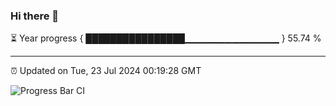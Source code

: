 ### Hi there 👋

⏳ Year progress { ████████████████▁▁▁▁▁▁▁▁▁▁▁▁▁▁ } 55.74 %

---

⏰ Updated on Tue, 23 Jul 2024 00:19:28 GMT

![Progress Bar CI](https://github.com/liununu/liununu/workflows/Progress%20Bar%20CI/badge.svg)
